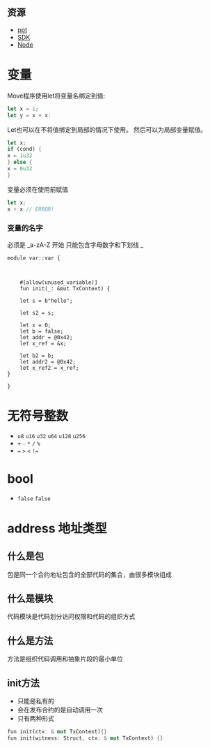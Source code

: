 ## 资源

- [ppt](https://docs.google.com/presentation/d/1o5cg8B6kepxzfrAQTJmZCBJdyZ7RWwCwlVCO_PyBBVo)
- [SDK](https://sdk.mystenlabs.com/typescript)
- [Node](https://nodejs.org/zh-cn)

# 变量

Move程序使用let将变量名绑定到值:

```rust
let x = 1;
let y = x + x:
```

Let也可以在不将值绑定到局部的情况下使用。
然后可以为局部变量赋值。

```rust
let x;
if (cond) {
x = 1u32
} else {
x = 0u32
}
```

变量必须在使用前赋值

```rust
let x;
x + x // ERROR!
```

### 变量的名字

必须是 _a-zA-Z 开始 只能包含字母数字和下划线 _

```move
module var::var {

    
    
    #[allow(unused_variable)]
    fun init(_: &mut TxContext) {
    
    let s = b"hello";
    
    let s2 = s;
    
    let x = 0;
    let b = false;
    let addr = @0x42;
    let x_ref = &x;
    
    let b2 = b;
    let addr2 = @0x42;
    let x_ref2 = x_ref;
}

}

```

# 无符号整数

- `u8` `u16` `u32` `u64` `u128` `u256`
- `+` `-` `*` `/` `%`
- `=` `>` `<` `!=`

# bool

- `false` `false`

# address 地址类型

## 什么是包

包是同一个合约地址包含的全部代码的集合，由很多模块组成

## 什么是模块

代码模块是代码划分访问权限和代码的组织方式

## 什么是方法

方法是组织代码调用和抽象片段的最小单位

## init方法

- 只能是私有的
- 会在发布合约的是自动调用一次
- 只有两种形式

```rust
fun init(ctx: & mut TxContext){}
fun init(witness: Struct, ctx: & mut TxContext) {}
```






